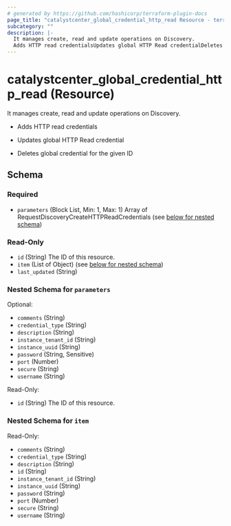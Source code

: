```yaml
---
# generated by https://github.com/hashicorp/terraform-plugin-docs
page_title: "catalystcenter_global_credential_http_read Resource - terraform-provider-catalystcenter"
subcategory: ""
description: |-
  It manages create, read and update operations on Discovery.
  Adds HTTP read credentialsUpdates global HTTP Read credentialDeletes global credential for the given ID
---
```


# catalystcenter_global_credential_http_read (Resource)

It manages create, read and update operations on Discovery.

- Adds HTTP read credentials

- Updates global HTTP Read credential

- Deletes global credential for the given ID



<!-- schema generated by tfplugindocs -->
## Schema

### Required

- `parameters` (Block List, Min: 1, Max: 1) Array of RequestDiscoveryCreateHTTPReadCredentials (see [below for nested schema](#nestedblock--parameters))

### Read-Only

- `id` (String) The ID of this resource.
- `item` (List of Object) (see [below for nested schema](#nestedatt--item))
- `last_updated` (String)

<a id="nestedblock--parameters"></a>
### Nested Schema for `parameters`

Optional:

- `comments` (String)
- `credential_type` (String)
- `description` (String)
- `instance_tenant_id` (String)
- `instance_uuid` (String)
- `password` (String, Sensitive)
- `port` (Number)
- `secure` (String)
- `username` (String)

Read-Only:

- `id` (String) The ID of this resource.


<a id="nestedatt--item"></a>
### Nested Schema for `item`

Read-Only:

- `comments` (String)
- `credential_type` (String)
- `description` (String)
- `id` (String)
- `instance_tenant_id` (String)
- `instance_uuid` (String)
- `password` (String)
- `port` (Number)
- `secure` (String)
- `username` (String)
